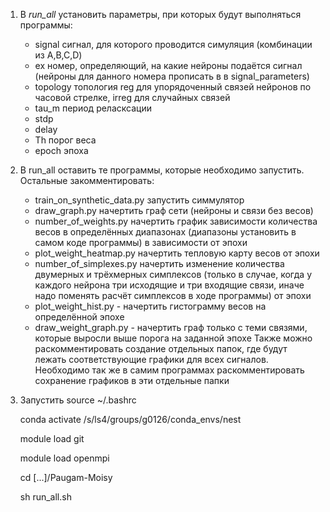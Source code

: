 1. В *run_all* установить параметры, при которых будут выполняться программы:
	- signal сигнал, для которого проводится симуляция (комбинации из A,B,C,D)
	- ex номер, определяющий, на какие нейроны подаётся сигнал (нейроны для данного номера прописать в в signal_parameters)
	- topology топология reg для упорядоченный связей нейронов по часовой стрелке, irreg для случайных связей
	- tau_m период реласксации
	- stdp
	- delay 
	- Th порог веса
	- epoch эпоха
2. В run_all оставить те программы, которые необходимо запустить. Остальные закомментировать:
	- train_on_synthetic_data.py запустить симмулятор
	- draw_graph.py начертить граф сети (нейроны и связи без весов)
	- number_of_weights.py начертить график зависимости количества весов в определённых диапазонах (диапазоны установить в самом коде программы) в зависимости от эпохи
	- plot_weight_heatmap.py начертить тепловую карту весов от эпохи
	- number_of_simplexes.py начертить изменение количества двумерных и трёхмерных симплексов (только в случае, когда у каждого нейрона три исходящие и три входящие связи, иначе надо поменять расчёт симплексов в ходе программы) от эпохи
	- plot_weight_hist.py - начертить гистограмму весов на определённой эпохе
	- draw_weight_graph.py - начертить граф только с теми связями, которые выросли выше порога на заданной эпохе
Также можно раскомментировать создание отдельных папок, где будут лежать соответствующие графики для всех сигналов. Необходимо так же в самим программах раскомментировать сохранение графиков в эти отдельные папки
3. Запустить
	source ~/.bashrc
	
 	conda activate /s/ls4/groups/g0126/conda_envs/nest
	
 	module load git
	
 	module load openmpi
	
 	cd [...]/Paugam-Moisy
	
 	sh run_all.sh
